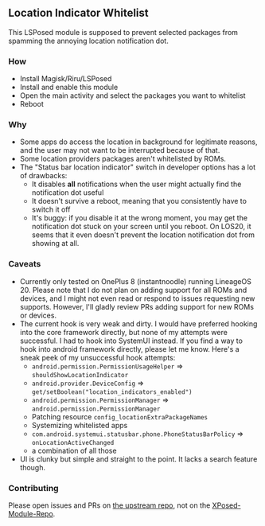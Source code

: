 ## Location Indicator Whitelist

This LSPosed module is supposed to prevent selected packages from spamming the annoying location
notification dot.

### How

- Install Magisk/Riru/LSPosed
- Install and enable this module
- Open the main activity and select the packages you want to whitelist
- Reboot

### Why

- Some apps do access the location in background for legitimate reasons, and the user may not want
  to be interrupted because of that.
- Some location providers packages aren't whitelisted by ROMs.
- The "Status bar location indicator" switch in developer options has a lot of drawbacks:
  - It disables **all** notifications when the user might actually find the notification dot useful
  - It doesn't survive a reboot, meaning that you consistently have to switch it off
  - It's buggy: if you disable it at the wrong moment, you may get the notification dot stuck on
    your screen until you reboot. On LOS20, it seems that it even doesn't prevent the location
    notification dot from showing at all.

### Caveats

- Currently only tested on OnePlus 8 (instantnoodle) running LineageOS 20. Please note that I do not
  plan on adding support for all ROMs and devices, and I might not even read or respond to issues
  requesting new supports. However, I'll gladly review PRs adding support for new ROMs or
  devices.
- The current hook is very weak and dirty. I would have preferred hooking into the core framework
  directly, but none of my attempts were successful. I had to hook into SystemUI instead. If you
  find a way to hook into android framework directly, please let me know. Here's a sneak peek of my
  unsuccessful hook attempts:
  - `android.permission.PermissionUsageHelper` => `shouldShowLocationIndicator`
  - `android.provider.DeviceConfig` => `get/setBoolean("location_indicators_enabled")`
  - `android.permission.PermissionManager` => `android.permission.PermissionManager`
  - Patching resource `config_locationExtraPackageNames`
  - Systemizing whitelisted apps
  - `com.android.systemui.statusbar.phone.PhoneStatusBarPolicy` => `onLocationActiveChanged`
  - a combination of all those
- UI is clunky but simple and straight to the point. It lacks a search feature though.

### Contributing

Please open issues and PRs on [the upstream
repo](https://github.com/gilbsgilbs/LocationIndicatorWhitelist), not on the
[XPosed-Module-Repo](https://github.com/Xposed-Modules-Repo/fr.netstat.locationindicatorwhitelist).
